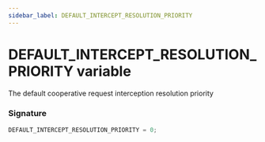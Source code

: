 ```yaml
---
sidebar_label: DEFAULT_INTERCEPT_RESOLUTION_PRIORITY
---
```


# DEFAULT_INTERCEPT_RESOLUTION_PRIORITY variable

The default cooperative request interception resolution priority

### Signature

```typescript
DEFAULT_INTERCEPT_RESOLUTION_PRIORITY = 0;
```
